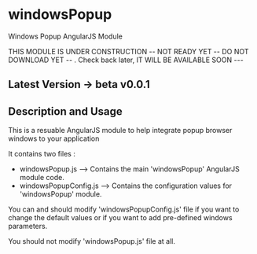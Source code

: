 windowsPopup
============

Windows Popup AngularJS Module

THIS MODULE IS UNDER CONSTRUCTION -- NOT READY YET -- DO NOT DOWNLOAD YET -- . Check back later, IT WILL BE AVAILABLE SOON ---

Latest Version -> beta v0.0.1
--------------



Description and Usage
---------------------
This is a resuable AngularJS module to help integrate popup browser windows to your application 

It contains two files :
- windowsPopup.js       --> Contains the main 'windowsPopup' AngularJS module code.
- windowsPopupConfig.js --> Contains the configuration values for 'windowsPopup' module.

You can and should modify 'windowsPopupConfig.js' file if you want to change the default values or if you want to add pre-defined windows parameters.

You should not modify 'windowsPopup.js' file at all.  
